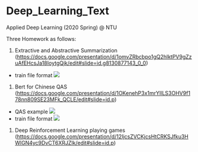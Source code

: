 # Deep_Learning_Text

Applied Deep Learning (2020 Spring) @ NTU

Three Homework as follows:
   1. Extractive and Abstractive Summarization (https://docs.google.com/presentation/d/1omvZRbcbpo1gQ2hlktPV9gZzuAfEHcsJa18IoytgQjk/edit#slide=id.g8130877143_0_0)
   * train file format
   ![]('./extractive_abstractive_summarization/summarization_example.PNG')
   
   1. Bert for Chinese QAS (https://docs.google.com/presentation/d/1OKenehP3x1mrYIlLS3OHV9f178nn809SE23MFk_QCLE/edit#slide=id.p)
   * QAS example 
   ![]('./Bert_for_chinese_answering/dataformat.PNG')
   * train file format
   ![]('./Bert_for_chinese_answering/QASsample.PNG')
   1. Deep Reinforcement Learning playing games (https://docs.google.com/presentation/d/12IjcsZVCKjcsHtCRKSJfku3HWlGN4yc9DvCT6XRJZlk/edit#slide=id.p)
